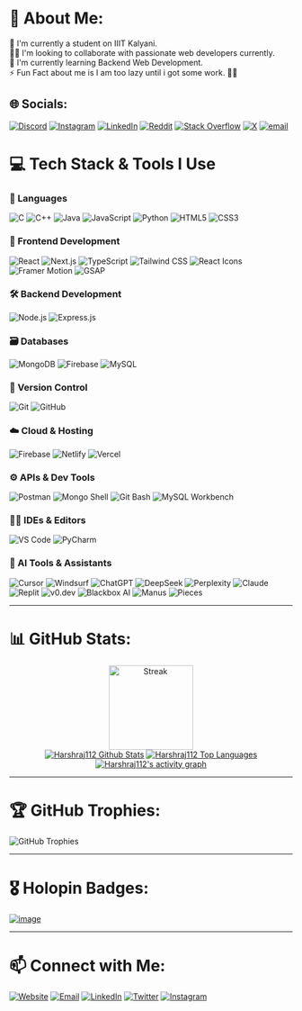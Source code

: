 # 💫 About Me:
🔭 I'm currently a student on IIIT Kalyani.<br>👯‍♂️ I'm looking to collaborate with passionate web developers currently.<br>🍃 I'm currently learning Backend Web Development.<br>⚡️ Fun Fact about me is I am too lazy until i got some work. 🙂🙂


## 🌐 Socials:
[![Discord](https://img.shields.io/badge/Discord-%237289DA.svg?logo=discord&logoColor=white)](https://discord.gg/harsh_roy0293_13363) [![Instagram](https://img.shields.io/badge/Instagram-%23E4405F.svg?logo=Instagram&logoColor=white)](https://instagram.com/https://www.instagram.com/_harsh_roy_112/) [![LinkedIn](https://img.shields.io/badge/LinkedIn-%230077B5.svg?logo=linkedin&logoColor=white)](https://linkedin.com/in/https://www.linkedin.com/in/harshraj112/) [![Reddit](https://img.shields.io/badge/Reddit-%23FF4500.svg?logo=Reddit&logoColor=white)](https://reddit.com/user/https://www.reddit.com/user/ThinConcert9862/) [![Stack Overflow](https://img.shields.io/badge/-Stackoverflow-FE7A16?logo=stack-overflow&logoColor=white)](https://stackoverflow.com/users/https://stackoverflow.com/users/28028953/harsh-raj) [![X](https://img.shields.io/badge/X-black.svg?logo=X&logoColor=white)](https://x.com/https://x.com/HarshRa08880363) [![email](https://img.shields.io/badge/Email-D14836?logo=gmail&logoColor=white)](mailto:harshraj250106@gmail.com) 

# 💻 Tech Stack & Tools I Use

### 🚀 Languages
![C](https://img.shields.io/badge/C-00599C?style=for-the-badge&logo=c&logoColor=white)
![C++](https://img.shields.io/badge/C++-00599C?style=for-the-badge&logo=cplusplus&logoColor=white)
![Java](https://img.shields.io/badge/Java-ED8B00?style=for-the-badge&logo=java&logoColor=white)
![JavaScript](https://img.shields.io/badge/JavaScript-F7DF1E?style=for-the-badge&logo=javascript&logoColor=black)
![Python](https://img.shields.io/badge/Python-3776AB?style=for-the-badge&logo=python&logoColor=white)
![HTML5](https://img.shields.io/badge/HTML5-E34F26?style=for-the-badge&logo=html5&logoColor=white)
![CSS3](https://img.shields.io/badge/CSS3-1572B6?style=for-the-badge&logo=css3&logoColor=white)

### 🎨 Frontend Development
![React](https://img.shields.io/badge/React-20232A?style=for-the-badge&logo=react&logoColor=61DAFB)
![Next.js](https://img.shields.io/badge/Next.js-000000?style=for-the-badge&logo=nextdotjs&logoColor=white)
![TypeScript](https://img.shields.io/badge/TypeScript-3178C6?style=for-the-badge&logo=typescript&logoColor=white)
![Tailwind CSS](https://img.shields.io/badge/TailwindCSS-38B2AC?style=for-the-badge&logo=tailwind-css&logoColor=white)
![React Icons](https://img.shields.io/badge/React_Icons-61DAFB?style=for-the-badge&logo=react&logoColor=white)
![Framer Motion](https://img.shields.io/badge/Framer_Motion-0055FF?style=for-the-badge&logo=framer&logoColor=white)
![GSAP](https://img.shields.io/badge/GSAP-88CE02?style=for-the-badge&logo=greensock&logoColor=black)

### 🛠️ Backend Development
![Node.js](https://img.shields.io/badge/Node.js-339933?style=for-the-badge&logo=nodedotjs&logoColor=white)
![Express.js](https://img.shields.io/badge/Express.js-000000?style=for-the-badge&logo=express&logoColor=white)

### 🗃️ Databases
![MongoDB](https://img.shields.io/badge/MongoDB-47A248?style=for-the-badge&logo=mongodb&logoColor=white)
![Firebase](https://img.shields.io/badge/Firebase-FFCA28?style=for-the-badge&logo=firebase&logoColor=black)
![MySQL](https://img.shields.io/badge/MySQL-4479A1?style=for-the-badge&logo=mysql&logoColor=white)

### 🧰 Version Control
![Git](https://img.shields.io/badge/Git-F05032?style=for-the-badge&logo=git&logoColor=white)
![GitHub](https://img.shields.io/badge/GitHub-181717?style=for-the-badge&logo=github&logoColor=white)

### ☁️ Cloud & Hosting
![Firebase](https://img.shields.io/badge/Firebase-FFCA28?style=for-the-badge&logo=firebase&logoColor=black)
![Netlify](https://img.shields.io/badge/Netlify-00C7B7?style=for-the-badge&logo=netlify&logoColor=white)
![Vercel](https://img.shields.io/badge/Vercel-000000?style=for-the-badge&logo=vercel&logoColor=white)

### ⚙️ APIs & Dev Tools
![Postman](https://img.shields.io/badge/Postman-FF6C37?style=for-the-badge&logo=postman&logoColor=white)
![Mongo Shell](https://img.shields.io/badge/MongoShell-13AA52?style=for-the-badge&logo=mongodb&logoColor=white)
![Git Bash](https://img.shields.io/badge/Git_Bash-000000?style=for-the-badge&logo=git&logoColor=white)
![MySQL Workbench](https://img.shields.io/badge/MySQL_Workbench-4479A1?style=for-the-badge&logo=mysql&logoColor=white)

### 🧑‍💻 IDEs & Editors
![VS Code](https://img.shields.io/badge/VS_Code-007ACC?style=for-the-badge&logo=visual-studio-code&logoColor=white)
![PyCharm](https://img.shields.io/badge/PyCharm-000000?style=for-the-badge&logo=pycharm&logoColor=white)

### 🤖 AI Tools & Assistants
![Cursor](https://img.shields.io/badge/Cursor_AI-000000?style=for-the-badge&logo=cursor&logoColor=white)
![Windsurf](https://img.shields.io/badge/Windsurf-1E90FF?style=for-the-badge&logo=codeium&logoColor=white)
![ChatGPT](https://img.shields.io/badge/ChatGPT-10A37F?style=for-the-badge&logo=openai&logoColor=white)
![DeepSeek](https://img.shields.io/badge/DeepSeek-FF6F00?style=for-the-badge&logo=deepseek&logoColor=white)
![Perplexity](https://img.shields.io/badge/Perplexity-1E1E1E?style=for-the-badge&logo=perplexity&logoColor=white)
![Claude](https://img.shields.io/badge/Claude_AI-FFAE42?style=for-the-badge&logo=anthropic&logoColor=white)
![Replit](https://img.shields.io/badge/Replit-F26207?style=for-the-badge&logo=replit&logoColor=white)
![v0.dev](https://img.shields.io/badge/v0.dev-000000?style=for-the-badge&logo=vercel&logoColor=white)
![Blackbox AI](https://img.shields.io/badge/Blackbox_AI-000000?style=for-the-badge&logo=blackbox&logoColor=white)
![Manus](https://img.shields.io/badge/Manus_AI-4B0082?style=for-the-badge&logo=manus&logoColor=white)
![Pieces](https://img.shields.io/badge/Pieces-5D3FD3?style=for-the-badge&logo=data&logoColor=white)

---

# 📊 GitHub Stats:

<div align="center">
  <img src="https://github-readme-streak-stats.herokuapp.com/?user=Harshraj112&theme=react&hide_border=true&background=0D1117&stroke=FF6F61&ring=00C4B4" height="150" alt="Streak" />
  <br>
  <a href="https://github.com/Harshraj112/github-readme-stats"><img alt="Harshraj112 Github Stats" src="https://github-readme-stats.vercel.app/api?username=Harshraj112&show_icons=true&count_private=true&theme=react&hide_border=true&bg_color=0D1117" /></a>
  <a href="https://github.com/Harshraj112/github-readme-stats"><img alt="Harshraj112 Top Languages" src="https://github-readme-stats.vercel.app/api/top-langs/?username=Harshraj112&langs_count=8&count_private=true&layout=compact&theme=react&hide_border=true&bg_color=0D1117" /></a>
  <br/>
  <a href="https://github.com/Harshraj112">
    <img alt="Harshraj112's activity graph" src="https://github-readme-activity-graph.vercel.app/graph?username=Harshraj112&theme=react-dark" />
  </a>
</div>

---

# 🏆 **GitHub Trophies:**
![GitHub Trophies](https://github-profile-trophy.vercel.app/?username=Harshraj112&theme=radical)

---

# 🎖️ Holopin Badges:

[![![image](https://github.com/user-attachments/assets/5e0b72d1-3765-41c2-8dc1-50389e0b9895)
](https://www.holopin.io/@harshraj112)](https://www.holopin.io/@harshraj112)

---

# 📫 Connect with Me:

[![Website](https://img.shields.io/badge/Website-000000?style=flat&logo=google-chrome&logoColor=white)](https://portfolio-3o.netlify.app/)
[![Email](https://img.shields.io/badge/Email-D14836?style=flat&logo=gmail&logoColor=white)](mailto:harshraj250106@gmail.com)
[![LinkedIn](https://img.shields.io/badge/LinkedIn-0A66C2?style=flat&logo=linkedin&logoColor=white)](https://www.linkedin.com/in/harshraj112/)
[![Twitter](https://img.shields.io/badge/Twitter-1DA1F2?style=flat&logo=twitter&logoColor=white)](https://x.com/HarshRa08880363)
[![Instagram](https://img.shields.io/badge/Instagram-E4405F?style=flat&logo=instagram&logoColor=white)](https://www.instagram.com/_harsh_roy_112/)

<!---
Harshraj112/Harshraj112 is a ✨ special ✨ repository because its `README.md` (this file) appears on your GitHub profile.
You can click the Preview link to take a look at your changes.
--->
